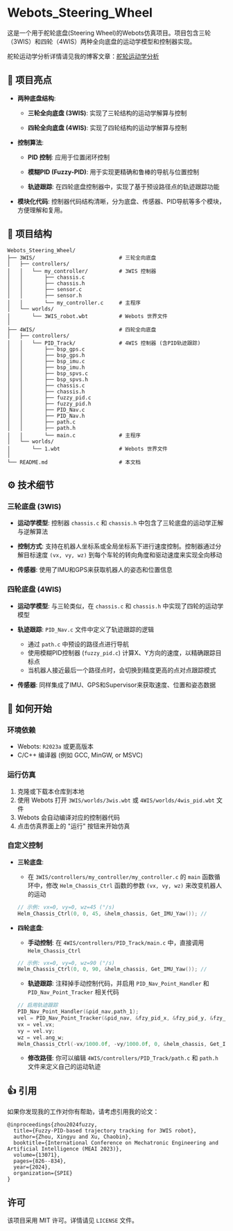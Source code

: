 # Webots\_Steering\_Wheel

[](https://www.google.com/search?q=LICENSE)

这是一个用于舵轮底盘(Steering Wheel)的Webots仿真项目。项目包含三轮（3WIS）和四轮（4WIS）两种全向底盘的运动学模型和控制器实现。

舵轮运动学分析详情请见我的博客文章：[舵轮运动学分析](https://www.zxytql.top/Algorithm/Steering_Wheel)

## 🌟 项目亮点

  * **两种底盘结构**:
    
      * **三轮全向底盘 (3WIS)**: 实现了三轮结构的运动学解算与控制
        
      * **四轮全向底盘 (4WIS)**: 实现了四轮结构的运动学解算与控制
        
  * **控制算法**:
      * **PID 控制**: 应用于位置闭环控制
        
      * **模糊PID (Fuzzy-PID)**: 用于实现更精确和鲁棒的导航与位置控制
        
      * **轨迹跟踪**: 在四轮底盘控制器中，实现了基于预设路径点的轨迹跟踪功能
        
  * **模块化代码**: 控制器代码结构清晰，分为底盘、传感器、PID导航等多个模块，方便理解和复用。

## 📂 项目结构

```
Webots_Steering_Wheel/
├── 3WIS/                           # 三轮全向底盘
│   ├── controllers/
│   │   └── my_controller/          # 3WIS 控制器
│   │       ├── chassis.c
│   │       ├── chassis.h
│   │       ├── sensor.c
│   │       ├── sensor.h
│   │       └── my_controller.c     # 主程序
│   └── worlds/
│       └── 3WIS_robot.wbt          # Webots 世界文件
│
├── 4WIS/                           # 四轮全向底盘
│   ├── controllers/
│   │   └── PID_Track/              # 4WIS 控制器 (含PID轨迹跟踪)
│   │       ├── bsp_gps.c
│   │       ├── bsp_gps.h
│   │       ├── bsp_imu.c
│   │       ├── bsp_imu.h
│   │       ├── bsp_spvs.c
│   │       ├── bsp_spvs.h
│   │       ├── chassis.c
│   │       ├── chassis.h
│   │       ├── fuzzy_pid.c
│   │       ├── fuzzy_pid.h
│   │       ├── PID_Nav.c
│   │       ├── PID_Nav.h
│   │       ├── path.c
│   │       ├── path.h
│   │       └── main.c              # 主程序
│   └── worlds/
│       └── 1.wbt                   # Webots 世界文件
│
└── README.md                       # 本文档
```

## ⚙️ 技术细节

### 三轮底盘 (3WIS)

  * **运动学模型**: 控制器 `chassis.c` 和 `chassis.h` 中包含了三轮底盘的运动学正解与逆解算法
    
  * **控制方式**: 支持在机器人坐标系或全局坐标系下进行速度控制。控制器通过分解目标速度 `(vx, vy, wz)` 到每个车轮的转向角度和驱动速度来实现全向移动
    
  * **传感器**: 使用了IMU和GPS来获取机器人的姿态和位置信息

### 四轮底盘 (4WIS)

  * **运动学模型**: 与三轮类似，在 `chassis.c` 和 `chassis.h` 中实现了四轮的运动学模型
    
  * **轨迹跟踪**: `PID_Nav.c` 文件中定义了轨迹跟踪的逻辑
    
      * 通过 `path.c` 中预设的路径点进行导航
      * 使用模糊PID控制器 (`fuzzy_pid.c`) 计算X、Y方向的速度，以精确跟踪目标点
      * 当机器人接近最后一个路径点时，会切换到精度更高的点对点跟踪模式
        
  * **传感器**: 同样集成了IMU、GPS和Supervisor来获取速度、位置和姿态数据

## 🚀 如何开始

### 环境依赖

  * Webots: `R2023a` 或更高版本
  * C/C++ 编译器 (例如 GCC, MinGW, or MSVC)

### 运行仿真

1.  克隆或下载本仓库到本地
2.  使用 Webots 打开 `3WIS/worlds/3wis.wbt` 或 `4WIS/worlds/4wis_pid.wbt` 文件
3.  Webots 会自动编译对应的控制器代码
4.  点击仿真界面上的 "运行" 按钮来开始仿真

### 自定义控制

  * **三轮底盘**:

      * 在 `3WIS/controllers/my_controller/my_controller.c` 的 `main` 函数循环中，修改 `Helm_Chassis_Ctrl` 函数的参数 `(vx, vy, wz)` 来改变机器人的运动
    
    ```c
    // 示例: vx=0, vy=0, wz=45 (°/s)
    Helm_Chassis_Ctrl(0, 0, 45, &helm_chassis, Get_IMU_Yaw()); //
    ```
    
  * **四轮底盘**:

      * **手动控制**: 在 `4WIS/controllers/PID_Track/main.c` 中，直接调用 `Helm_Chassis_Ctrl`


    ```c
    // 示例: vx=0, vy=0, wz=90 (°/s)
    Helm_Chassis_Ctrl(0, 0, 90, &helm_chassis, Get_IMU_Yaw()); //
    ```

      * **轨迹跟踪**: 注释掉手动控制代码，并启用 `PID_Nav_Point_Handler` 和 `PID_Nav_Point_Tracker` 相关代码

    ```c
    // 启用轨迹跟踪
    PID_Nav_Point_Handler(&pid_nav,path_1);
    vel = PID_Nav_Point_Tracker(&pid_nav, &fzy_pid_x, &fzy_pid_y, &fzy_pid_v, path_1);
    vx = vel.vx;    
    vy = vel.vy;
    wz = vel.ang_w;
    Helm_Chassis_Ctrl(-vx/1000.0f, -vy/1000.0f, 0, &helm_chassis, Get_IMU_Yaw());
    ```

      * **修改路径**: 你可以编辑 `4WIS/controllers/PID_Track/path.c` 和 `path.h` 文件来定义自己的运动轨迹

## 👍 引用

如果你发现我的工作对你有帮助，请考虑引用我的论文：
```
@inproceedings{zhou2024fuzzy,
  title={Fuzzy-PID-based trajectory tracking for 3WIS robot},
  author={Zhou, Xingyu and Xu, Chaobin},
  booktitle={International Conference on Mechatronic Engineering and Artificial Intelligence (MEAI 2023)},
  volume={13071},
  pages={826--834},
  year={2024},
  organization={SPIE}
}
```

## 许可

该项目采用 MIT 许可。详情请见 `LICENSE` 文件。
